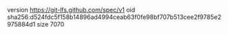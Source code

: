 version https://git-lfs.github.com/spec/v1
oid sha256:d524fdc5f158b14896ad4994ceab63f0fe98bf707b513cee2f9785e2975884d1
size 7070

